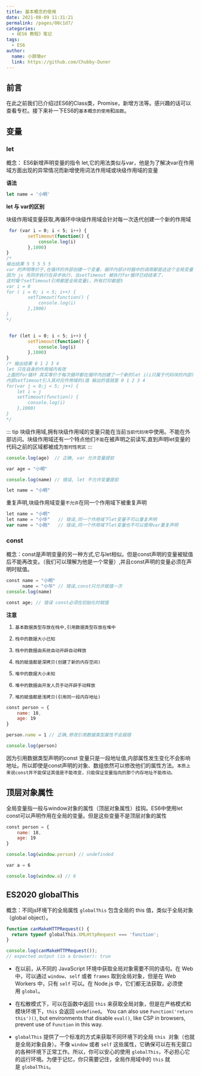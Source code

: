 ```yaml
---
title: 基本概念的使用
date: 2021-08-09 11:31:21
permalink: /pages/08c1d7/
categories:
  - 《ES6 教程》笔记
tags:
  - ES6
author:
  name: 小胖墩er
  link: https://github.com/Chubby-Duner
---
```

## 前言
在此之前我们已介绍过ES6的Class类，Promise，新增方法等。感兴趣的话可以查看专栏。接下来补一下ES6的`基本概念的使用`和`函数`。
## 变量
### let
概念： ES6新增声明变量的指令 let,它的用法类似与var，他是为了解决var在作用域方面出现的异常情况而新增使用词法作用域或块级作用域的变量

**语法**
```js
let name = '小明' 
```
**let 与 var的区别**

块级作用域变量获取,再循环中块级作用域会针对每一次迭代创建一个新的作用域
```js
 for (var i = 0; i < 5; i++) {
        setTimeout(function() {
            console.log(i) 
        },1000)
} 
/* 
输出结果 5 5 5 5 5 
var 的声明等价于,在循环的外部创建一个变量，循环内部计时器中的调用都是这这个全局变量
因为 js 先同步执行在异步执行，当setTimeout 被执行for循环已经结束了，
这时每个setTimeout引用都是全局变量i，所有打印都是5
var i = 0 
for ( i = 0; i < 5; i++) {
        setTimeout(function() {
            console.log(i) 
        },1000)
} 
*/


 for (let i = 0; i < 5; i++) {
        setTimeout(function() {
            console.log(i) 
        },1000)
} 
/* 输出结果 0 1 2 3 4 
let 只在自身的作用域内有效
上面的for循环 其实等价于每次循环都在循环内创建了一个新的let i(i只属于代码块的内部)
内部setTimeout引入其对应作用域的i值 输出的值就是 0 1 2 3 4 
for(var j = 0;j < 5; j++) {
    let i = j
    setTimeout(function() {
        console.log(i) 
    },1000)
} 
*/
```
::: tip
块级作用域,拥有块级作用域的变量只能在当前`当前代码块`中使用。不能在外部访问。块级作用域还有一个特点他们`不能`在被声明之前读写,直到声明let变量的代码之前的区域都被成为`暂时性死区`
::: 
```js
console.log(age)  // 正确, var 允许变量提前

var age = "小明"

console.log(name) // 错误, let 不允许变量提前

let name = "小明"
```
重复声明,块级作用域变量`不允许`在同一个作用域下被重复声明
```js
let name = "小明"
let name = "小华"   // 错误,同一个作用域下let变量不可以重复声明
var name = "小刚"   // 错误,同一个作用域下let变量也不可以使用var重复声明
```
### const
概念：const是声明变量的另一种方式,它与let相似。但是const声明的变量被赋值后不能再改变。（我们可以理解为他是一个常量）,并且const声明的变量必须在声明时赋值。
```js
const name = "小明"
      name = "小华" // 错误,const只允许赋值一次
console.log(name)

const age; // 错误 const必须在初始化时赋值
```
**注意** 
1.     基本数据类型存放在栈中,引用数据类型存放在堆中
2.     栈中的数据大小已知 
3.     栈中的数据由系统自动开辟自动释放 
4.     栈的赋值都是深拷贝(创建了新的内存空间)
5.     堆中的数据大小未知 
6.     堆中的数据由开发人员手动开辟手动释放 
7.     堆的赋值都是浅拷贝(引用同一段内存地址)
```js
const person = {
    name: 18,
    age: 19
}

person.name = 1 // 正确,修改引用数据类型属性不会报错

console.log(person)
```
因为引用数据类型声明的const 变量只是一段地址值,内部属性发生变化不会影响地址。所以即使是const声明的对象、数组依然可以修改他们的属性方法。`本质上来说const并不能保证其值是不能改变，只能保证变量指向的那个内存地址不能改动。`
## 顶层对象属性
全局变量指一般与window对象的属性（顶层对象属性）挂钩。ES6中使用let const可以声明作用在全局的变量。但是这些变量不是顶层对象的属性
```js
const person = {
    name: 18,
    age: 19
}

console.log(window.person) // undefinded

var a = 6

console.log(window.a) // 6
```
## ES2020 globalThis
概念：不同js环境下的全局属性 `globalThis` 包含全局的 this 值，类似于全局对象（global object）。
```js
function canMakeHTTPRequest() {
  return typeof globalThis.XMLHttpRequest === 'function';
}

console.log(canMakeHTTPRequest());
// expected output (in a browser): true
```
- 在以前，从不同的 JavaScript 环境中获取全局对象需要不同的语句。在 Web 中，可以通过 `window`、`self` 或者 `frames` 取到全局对象，但是在 Web Workers 中，只有 `self` 可以。在 Node.js 中，它们都无法获取，必须使用 `global`。

- 在松散模式下，可以在函数中返回 `this` 来获取全局对象，但是在严格模式和模块环境下，`this` 会返回 `undefined`。 You can also use `Function('return this')()`, but environments that disable `eval()`, like CSP in browsers, prevent use of `Function` in this way.

- `globalThis` 提供了一个标准的方式来获取不同环境下的全局 `this`  对象（也就是全局对象自身）。不像 `window` 或者 `self` 这些属性，它确保可以在有无窗口的各种环境下正常工作。所以，你可以安心的使用 `globalThis`，不必担心它的运行环境。为便于记忆，你只需要记住，全局作用域中的 `this` 就是 `globalThis`。